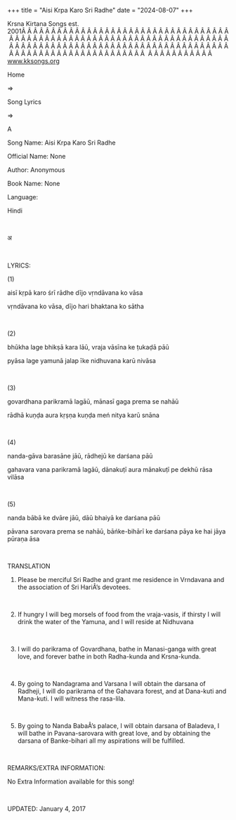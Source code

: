 +++ 
title = "Aisi Krpa Karo Sri Radhe"
date = "2024-08-07"
+++

Krsna Kirtana Songs est. 2001Â Â Â Â Â Â Â Â Â Â Â Â Â Â Â Â Â Â Â Â Â Â Â Â Â Â Â Â Â Â Â Â Â Â Â Â Â Â Â Â Â Â Â Â Â Â Â Â Â Â Â Â Â Â Â Â Â Â Â Â Â Â Â Â Â Â Â Â Â Â Â Â Â Â Â Â Â Â Â Â Â Â Â Â Â Â Â Â Â Â Â Â Â Â Â Â Â Â Â Â Â Â Â Â Â Â Â Â Â Â Â Â Â Â Â Â Â Â Â Â Â Â Â Â Â Â Â Â Â Â Â Â  Â Â Â Â Â Â Â Â Â Â Â  
www.kksongs.org








Home
 
⇒
 
Song Lyrics
 
⇒
 
A


Song
Name: Aisi Krpa Karo Sri Radhe


Official
Name: None


Author:
Anonymous


Book
Name: None


Language:

Hindi


 








अ








 


LYRICS:


(1)


aisī
kṛpā karo śrī rādhe dījo vṛndāvana ko
vāsa


vṛndāvana
ko vāsa, dījo hari bhaktana ko sātha


 


(2)


bhūkha
lage bhikṣā kara lāū, vraja vāsīna ke
ṭukaḍā pāū


pyāsa
lage yamunā jalap īke nidhuvana karū nivāsa


 


(3)


govardhana
parikramā lagāū, mānasī gaga prema se nahāū


rādhā
kuṇḍa aura kṛṣṇa kuṇḍa meń nitya
karū snāna


 


(4)


nanda-gāva
barasāne jāū, rādhejū ke darśana pāū


gahavara
vana parikramā lagāū, dānakuṭī aura
mānakuṭī pe dekhū rāsa vilāsa


 


(5)


nanda
bābā ke dvāre jāū, dāū bhaiyā ke
darśana pāū


pāvana
sarovara prema se nahāū, bāńke-bihārī ke
darśana pāya ke hai jāya pūraṇa āsa


 


TRANSLATION


1) Please be merciful Sri Radhe and grant me residence in
Vrndavana and the association of Sri HariÂ’s devotees.


 


2) If hungry I will beg morsels of food from the vraja-vasis, if
thirsty I will drink the water of the Yamuna, and I will reside at Nidhuvana


 


3) I will do parikrama of Govardhana, bathe in Manasi-ganga with
great love, and forever bathe in both Radha-kunda and Krsna-kunda.


 


4) By going to Nandagrama and Varsana I will obtain the darsana of
Radheji, I will do parikrama of the Gahavara forest, and at Dana-kuti and
Mana-kuti. I will witness the rasa-lila.


 


5) By going to Nanda BabaÂ’s palace, I will obtain darsana of
Baladeva, I will bathe in Pavana-sarovara with great love, and by obtaining the
darsana of Banke-bihari all my aspirations will be fulfilled.


 


REMARKS/EXTRA
INFORMATION:


No
Extra Information available for this song!


 


UPDATED:
 January 4, 2017